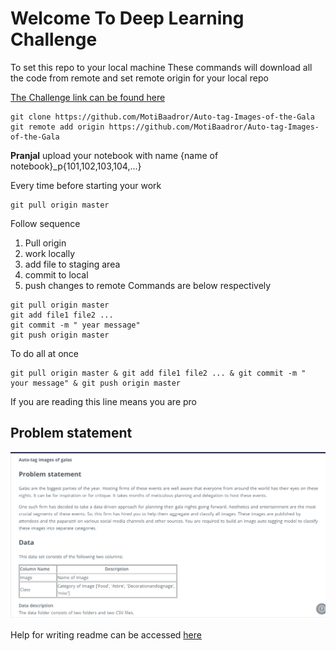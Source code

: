 # Welcome To Deep Learning Challenge 
To set this repo to your local machine 
These commands will download all the code from remote and set remote origin for your local repo

[The Challenge link can be found here](https://www.hackerearth.com/challenges/competitive/hackerearth-deep-learning-challenge-auto-tag-images-gala/leaderboard/auto-tag-images-of-the-gala-9e47fb31/page/2/)
``` 
git clone https://github.com/MotiBaadror/Auto-tag-Images-of-the-Gala
git remote add origin https://github.com/MotiBaadror/Auto-tag-Images-of-the-Gala
```
**Pranjal** upload your notebook with name {name of notebook}_p{101,102,103,104,...}


Every time before starting your work
``` 
git pull origin master
```

Follow sequence 
1. Pull origin 
2. work locally 
3. add file to staging area
4. commit to local 
5. push changes to remote 
Commands are below respectively 
``` 
git pull origin master
git add file1 file2 ...
git commit -m " year message" 
git push origin master 
```

To do all at once 
```
git pull origin master & git add file1 file2 ... & git commit -m " your message" & git push origin master 
```

If you are reading this line means you are pro

## Problem statement
![Problem Statement](https://github.com/MotiBaadror/Auto-tag-Images-of-the-Gala/blob/master/Problem%20statement.PNG)

Help for writing readme can be accessed [here](https://makeareadme.com)

